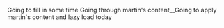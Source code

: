 Going to fill in some time  Going through martin's content__Going to apply martin's content and lazy load today
